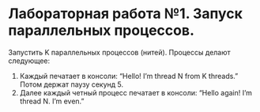 # Лабораторная работа №1. Запуск параллельных процессов.

Запустить K параллельных процессов (нитей). Процессы делают
следующее:
1. Каждый печатает в консоли: “Hello! I’m thread N from K threads.” Потом
держат паузу секунд 5.
2. Далее каждый четный процесс печатает в консоли: “Hello again! I’m thread N.
I’m even.”
